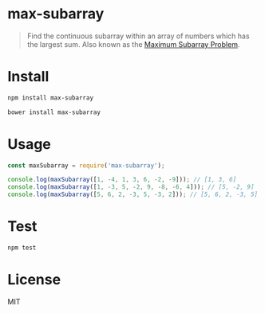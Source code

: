 # max-subarray

> Find the continuous subarray within an array of numbers which has the largest sum. Also known as the [Maximum Subarray Problem](https://en.wikipedia.org/wiki/Maximum_subarray_problem).

# Install

```bash
npm install max-subarray
```

```bash
bower install max-subarray
```

# Usage

```javascript
const maxSubarray = require('max-subarray');

console.log(maxSubarray([1, -4, 1, 3, 6, -2, -9])); // [1, 3, 6]
console.log(maxSubarray([1, -3, 5, -2, 9, -8, -6, 4])); // [5, -2, 9]
console.log(maxSubarray([5, 6, 2, -3, 5, -3, 2])); // [5, 6, 2, -3, 5]
```

# Test

```bash
npm test
```

# License

MIT
